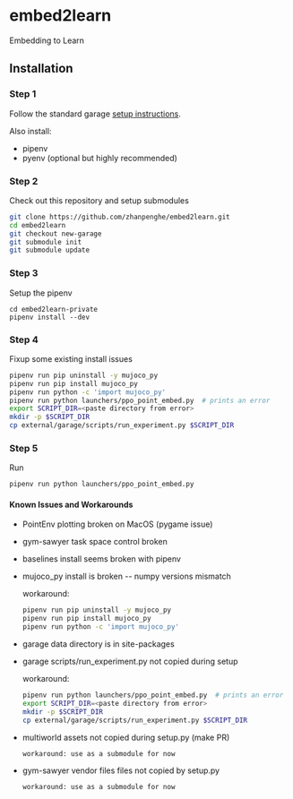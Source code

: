 # embed2learn
Embedding to Learn

## Installation

### Step 1
Follow the standard garage [setup instructions](http://rlgarage.readthedocs.io/en/latest/user/installation.html).

Also install:
* pipenv
* pyenv (optional but highly recommended)

### Step 2
Check out this repository and setup submodules

```sh
git clone https://github.com/zhanpenghe/embed2learn.git
cd embed2learn
git checkout new-garage
git submodule init
git submodule update
```

### Step 3
Setup the pipenv

```
cd embed2learn-private
pipenv install --dev
```

### Step 4
Fixup some existing install issues

```sh
pipenv run pip uninstall -y mujoco_py
pipenv run pip install mujoco_py
pipenv run python -c 'import mujoco_py'
pipenv run python launchers/ppo_point_embed.py  # prints an error
export SCRIPT_DIR=<paste directory from error>
mkdir -p $SCRIPT_DIR
cp external/garage/scripts/run_experiment.py $SCRIPT_DIR
```

### Step 5
Run
```sh
pipenv run python launchers/ppo_point_embed.py
```

#### Known Issues and Workarounds
* PointEnv plotting broken on MacOS (pygame issue)
* gym-sawyer task space control broken
* baselines install seems broken with pipenv
* mujoco_py install is broken -- numpy versions mismatch

    workaround:
    ```sh
    pipenv run pip uninstall -y mujoco_py
    pipenv run pip install mujoco_py
    pipenv run python -c 'import mujoco_py'
    ```

 * garage data directory is in site-packages
 * garage scripts/run_experiment.py not copied during setup

     workaround:
	 ```sh
    pipenv run python launchers/ppo_point_embed.py  # prints an error
    export SCRIPT_DIR=<paste directory from error>
    mkdir -p $SCRIPT_DIR
    cp external/garage/scripts/run_experiment.py $SCRIPT_DIR
    ```

* multiworld assets not copied during setup.py (make PR)

      workaround: use as a submodule for now

* gym-sawyer vendor files files not copied by setup.py

      workaround: use as a submodule for now

